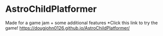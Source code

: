 # AstroChildPlatformer
Made for a game jam + some additional features
*Click this link to try the game! https://dougjohn0126.github.io/AstroChildPlatformer/
